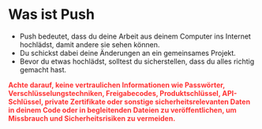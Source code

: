 # Was ist Push

- Push bedeutet, dass du deine Arbeit aus deinem Computer ins Internet hochlädst, damit andere sie sehen können.  
- Du schickst dabei deine Änderungen an ein gemeinsames Projekt.  
- Bevor du etwas hochlädst, solltest du sicherstellen, dass du alles richtig gemacht hast.

<b style="color:#F33;"> Achte darauf, keine vertraulichen Informationen wie Passwörter, Verschlüsselungstechniken, Freigabecodes, Produktschlüssel, API-Schlüssel, private Zertifikate oder sonstige sicherheitsrelevanten Daten in deinem Code oder in begleitenden Dateien zu veröffentlichen, um Missbrauch und Sicherheitsrisiken zu vermeiden. </b>







